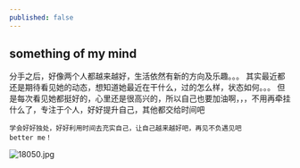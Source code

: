```yaml
---
published: false
---
```

## something of my mind
分手之后，好像两个人都越来越好，生活依然有新的方向及乐趣。。。
其实最近都还是期待看见她的动态，想知道她最近在干什么，过的怎么样，状态如何。。。
但是每次看见她都挺好的，心里还是很高兴的，所以自己也要加油啊，，，不用再牵挂什么了，专注于个人，好好提升自己，其他都交给时间吧

	学会好好独处，好好利用时间去充实自己，让自己越来越好吧，再见不负遇见吧
    better me！
![18050.jpg]({{site.baseurl}}/_posts/18050.jpg)


